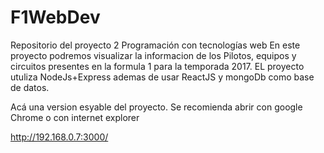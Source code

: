 # F1WebDev
Repositorio del proyecto 2 Programación con tecnologías web
En este proyecto podremos visualizar la informacion de los Pilotos, equipos y circuitos presentes en la formula 1 para la temporada 2017.
EL proyecto utuliza NodeJs+Express ademas de usar ReactJS y mongoDb como base de datos.


Acá una version esyable del proyecto. Se recomienda abrir con google Chrome o con internet explorer

http://192.168.0.7:3000/


